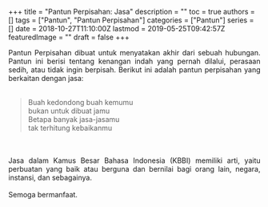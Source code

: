 +++
title = "Pantun Perpisahan: Jasa"
description = ""
toc = true
authors = []
tags = ["Pantun", "Pantun Perpisahan"]
categories = ["Pantun"]
series = []
date = 2018-10-27T11:10:00Z
lastmod = 2019-05-25T09:42:57Z
featuredImage = ""
draft = false
+++

<div style="text-align: justify;">Pantun Perpisahan dibuat untuk menyatakan akhir dari sebuah hubungan. Pantun ini berisi tentang kenangan indah yang pernah dilalui, perasaan sedih, atau tidak ingin berpisah. Berikut ini adalah pantun perpisahan yang berkaitan dengan jasa:<br /><br />
<blockquote class="tr_bq">Buah kedondong buah kemumu<br />bukan untuk dibuat jamu<br />Betapa banyak jasa-jasamu<br />tak terhitung kebaikanmu</blockquote><br /><br />
Jasa dalam Kamus Besar Bahasa Indonesia (KBBI) memiliki arti, yaitu  perbuatan yang baik atau berguna dan bernilai bagi orang lain, negara,  instansi, dan sebagainya.<br /><br />
Semoga bermanfaat.</div>
